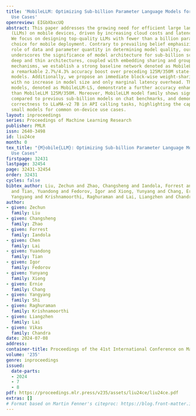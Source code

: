 ```yaml
---
title: 'MobileLLM: Optimizing Sub-billion Parameter Language Models for On-Device
  Use Cases'
openreview: EIGbXbxcUQ
abstract: This paper addresses the growing need for efficient large language models
  (LLMs) on mobile devices, driven by increasing cloud costs and latency concerns.
  We focus on designing top-quality LLMs with fewer than a billion parameters, a practical
  choice for mobile deployment. Contrary to prevailing belief emphasizing the pivotal
  role of data and parameter quantity in determining model quality, our investigation
  underscores the significance of model architecture for sub-billion scale LLMs. Leveraging
  deep and thin architectures, coupled with embedding sharing and grouped-query attention
  mechanisms, we establish a strong baseline network denoted as MobileLLM, which attains
  a remarkable 2.7%/4.3% accuracy boost over preceding 125M/350M state-of-the-art
  models. Additionally, we propose an immediate block-wise weight-sharing approach
  with no increase in model size and only marginal latency overhead. The resultant
  models, denoted as MobileLLM-LS, demonstrate a further accuracy enhancement of 0.7%/0.8%
  than MobileLLM 125M/350M. Moreover, MobileLLM model family shows significant improvements
  compared to previous sub-billion models on chat benchmarks, and demonstrates close
  correctness to LLaMA-v2 7B in API calling tasks, highlighting the capability of
  small models for common on-device use cases.
layout: inproceedings
series: Proceedings of Machine Learning Research
publisher: PMLR
issn: 2640-3498
id: liu24ce
month: 0
tex_title: "{M}obile{LLM}: Optimizing Sub-billion Parameter Language Models for On-Device
  Use Cases"
firstpage: 32431
lastpage: 32454
page: 32431-32454
order: 32431
cycles: false
bibtex_author: Liu, Zechun and Zhao, Changsheng and Iandola, Forrest and Lai, Chen
  and Tian, Yuandong and Fedorov, Igor and Xiong, Yunyang and Chang, Ernie and Shi,
  Yangyang and Krishnamoorthi, Raghuraman and Lai, Liangzhen and Chandra, Vikas
author:
- given: Zechun
  family: Liu
- given: Changsheng
  family: Zhao
- given: Forrest
  family: Iandola
- given: Chen
  family: Lai
- given: Yuandong
  family: Tian
- given: Igor
  family: Fedorov
- given: Yunyang
  family: Xiong
- given: Ernie
  family: Chang
- given: Yangyang
  family: Shi
- given: Raghuraman
  family: Krishnamoorthi
- given: Liangzhen
  family: Lai
- given: Vikas
  family: Chandra
date: 2024-07-08
address:
container-title: Proceedings of the 41st International Conference on Machine Learning
volume: '235'
genre: inproceedings
issued:
  date-parts:
  - 2024
  - 7
  - 8
pdf: https://proceedings.mlr.press/v235/assets/liu24ce/liu24ce.pdf
extras: []
# Format based on Martin Fenner's citeproc: https://blog.front-matter.io/posts/citeproc-yaml-for-bibliographies/
---
```

